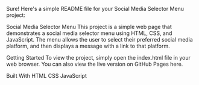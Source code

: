 Sure! Here's a simple README file for your Social Media Selector Menu project:

Social Media Selector Menu
This project is a simple web page that demonstrates a social media selector menu using HTML, CSS, and JavaScript. The menu allows the user to select their preferred social media platform, and then displays a message with a link to that platform.

Getting Started
To view the project, simply open the index.html file in your web browser. You can also view the live version on GitHub Pages here.

Built With
HTML
CSS
JavaScript
